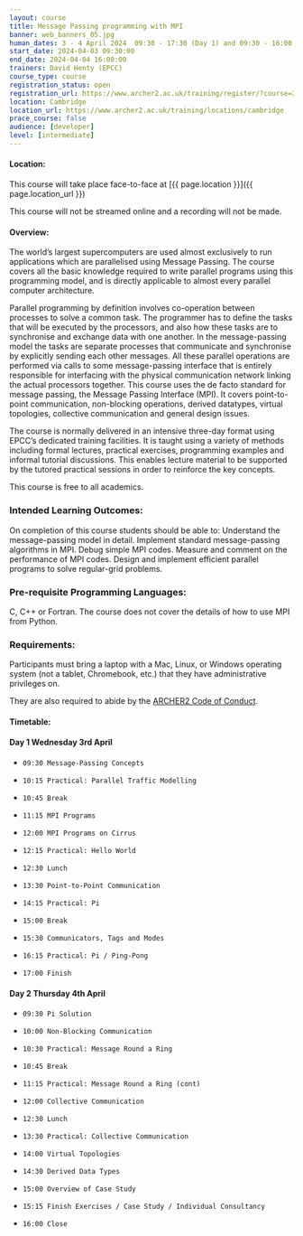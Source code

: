 ```yaml
---
layout: course
title: Message Passing programming with MPI
banner: web_banners_05.jpg 
human_dates: 3 - 4 April 2024  09:30 - 17:30 (Day 1) and 09:30 - 16:00 (Day 2) 
start_date: 2024-04-03 09:30:00
end_date: 2024-04-04 16:00:00
trainers: David Henty (EPCC)
course_type: course
registration_status: open
registration_url: https://www.archer2.ac.uk/training/register/?course=240403-mpi
location: Cambridge
location_url: https://www.archer2.ac.uk/training/locations/cambridge
prace_course: false
audience: [developer]
level: [intermediate]
---
```


#### Location:

This course will take place face-to-face at  [{{ page.location }}]({{ page.location_url }})

This course will not be streamed online and a recording will not be made.

#### Overview:

The world’s largest supercomputers are used almost exclusively to run applications which are parallelised using Message Passing. The course covers all the basic knowledge required to write parallel programs using this programming model, and is directly applicable to almost every parallel computer architecture.

Parallel programming by definition involves co-operation between processes to solve a common task. The programmer has to define the tasks that will be executed by the processors, and also how these tasks are to synchronise and exchange data with one another. In the message-passing model the tasks are separate processes that communicate and synchronise by explicitly sending each other messages. All these parallel operations are performed via calls to some message-passing interface that is entirely responsible for interfacing with the physical communication network linking the actual processors together. This course uses the de facto standard for message passing, the Message Passing Interface (MPI). It covers point-to-point communication, non-blocking operations, derived datatypes, virtual topologies, collective communication and general design issues.

The course is normally delivered in an intensive three-day format using EPCC’s dedicated training facilities. It is taught using a variety of methods including formal lectures, practical exercises, programming examples and informal tutorial discussions. This enables lecture material to be supported by the tutored practical sessions in order to reinforce the key concepts.

This course is free to all academics.

### Intended Learning Outcomes:

On completion of this course students should be able to: Understand the message-passing model in detail. Implement standard message-passing algorithms in MPI. Debug simple MPI codes. Measure and comment on the performance of MPI codes. Design and implement efficient parallel programs to solve regular-grid problems.

### Pre-requisite Programming Languages:

C, C++ or Fortran. The course does not cover the details of how to use MPI from Python.

### Requirements:

Participants must bring a laptop with a Mac, Linux, or Windows operating system (not a tablet, Chromebook, etc.) that they have administrative privileges on.

They are also required to abide by the [ARCHER2  Code of Conduct](../../../about/policies/code-of-conduct.html). 


#### Timetable:


<h4 id="day-1-wednesday-3rd-april">Day 1 Wednesday 3rd April</h4>


-     09:30 Message-Passing Concepts
-     10:15 Practical: Parallel Traffic Modelling
-     10:45 Break
-     11:15 MPI Programs
-     12:00 MPI Programs on Cirrus
-     12:15 Practical: Hello World
-     12:30 Lunch
-     13:30 Point-to-Point Communication
-     14:15 Practical: Pi
-     15:00 Break
-     15:30 Communicators, Tags and Modes
-     16:15 Practical: Pi / Ping-Pong
-     17:00 Finish 



<h4 id="day-2-thursday-4th-april">Day 2 Thursday 4th April</h4>

-     09:30 Pi Solution
-     10:00 Non-Blocking Communication
-     10:30 Practical: Message Round a Ring
-     10:45 Break
-     11:15 Practical: Message Round a Ring (cont)
-     12:00 Collective Communication
-     12:30 Lunch
-     13:30 Practical: Collective Communication
-     14:00 Virtual Topologies
-     14:30 Derived Data Types
-     15:00 Overview of Case Study
-     15:15 Finish Exercises / Case Study / Individual Consultancy
-     16:00 Close






<section id="service">

<!--

<h2><a name="materials">Course materials</a></h2>



    <div class="row ">	

		
      <div class="col-xs-6 col-sm-4">
        <a class="ar2_linkbox ar2_linkbox-green" 
          href=" https://github.com/EPCCed/archer2-MPI-2023-02-22 ">
          <strong>Course materials</strong>         
        </a>
      </div>


 
      <div class="col-xs-6 col-sm-4">
        <a class="ar2_linkbox ar2_linkbox-teal" 
          href="https://pad.archer2.ac.uk/p/230222-mpi">
          <strong>Course Chat</strong>       
        </a>
      </div>
		

 	</div>
		
		
-->					


<!-- 		
<h2><a name="videos">Videos</a></h2>

<h3>Session 1</h3>

<div>
	<iframe title="Video" width="560" height="315" src="https://www.youtube.com/embed/xxxxxxxxxxx" frameborder="0" allow="accelerometer; autoplay; encrypted-media; gyroscope; picture-in-picture" allowfullscreen></iframe>
</div>

 -->



<!-- 


<h2><a name="feedback">Feedback</a></h2>


    <div class="row ">	

      <div class="col-xs-6 col-sm-4">
        <a class="ar2_linkbox ar2_linkbox-teal" 

           href="../../feedback/?course=230222-mpi" 
  

		>
          <strong>Feedback</strong><br/>
          Please let us know what was great about this course and anything we can improve
        </a>
      </div>
    </div>
		
-->		

 
</section>


